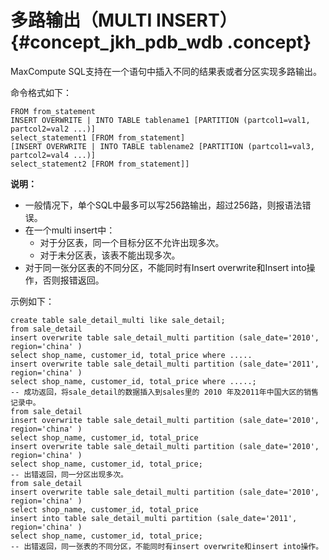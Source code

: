 # 多路输出（MULTI INSERT） {#concept_jkh_pdb_wdb .concept}

MaxCompute SQL支持在一个语句中插入不同的结果表或者分区实现多路输出。

命令格式如下：

```
FROM from_statement
INSERT OVERWRITE | INTO TABLE tablename1 [PARTITION (partcol1=val1, partcol2=val2 ...)]
select_statement1 [FROM from_statement]
[INSERT OVERWRITE | INTO TABLE tablename2 [PARTITION (partcol1=val3, partcol2=val4 ...)]
select_statement2 [FROM from_statement]]
```

**说明：** 

-   一般情况下，单个SQL中最多可以写256路输出，超过256路，则报语法错误。
-   在一个multi insert中：
    -   对于分区表，同一个目标分区不允许出现多次。
    -   对于未分区表，该表不能出现多次。
-   对于同一张分区表的不同分区，不能同时有Insert overwrite和Insert into操作，否则报错返回。

示例如下：

```
create table sale_detail_multi like sale_detail;
from sale_detail
insert overwrite table sale_detail_multi partition (sale_date='2010', region='china' ) 
select shop_name, customer_id, total_price where .....
insert overwrite table sale_detail_multi partition (sale_date='2011', region='china' )
select shop_name, customer_id, total_price where .....;
-- 成功返回，将sale_detail的数据插入到sales里的 2010 年及2011年中国大区的销售记录中。
from sale_detail
insert overwrite table sale_detail_multi partition (sale_date='2010', region='china' )
select shop_name, customer_id, total_price
insert overwrite table sale_detail_multi partition (sale_date='2010', region='china' )
select shop_name, customer_id, total_price;
-- 出错返回，同一分区出现多次。
from sale_detail
insert overwrite table sale_detail_multi partition (sale_date='2010', region='china' )
select shop_name, customer_id, total_price
insert into table sale_detail_multi partition (sale_date='2011', region='china' )
select shop_name, customer_id, total_price;
-- 出错返回，同一张表的不同分区，不能同时有insert overwrite和insert into操作。
```

